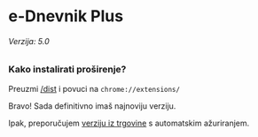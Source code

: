 # e-Dnevnik Plus
###### Verzija: 5.0

### Kako instalirati proširenje?
Preuzmi [/dist](dist) i povuci na `chrome://extensions/`

Bravo! Sada definitivno imaš najnoviju verziju.

Ipak, preporučujem [verziju iz trgovine](https://chrome.google.com/webstore/detail/e-dnevnik-plus/bcnccmamhmcabokipgjechdeealcmdbe) s automatskim ažuriranjem.